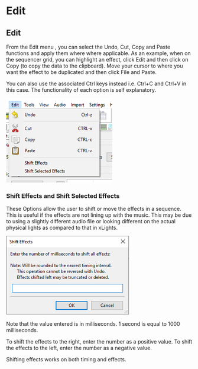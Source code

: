 # Edit

## Edit

From the Edit menu , you can select the Undo, Cut, Copy and Paste functions and apply them where where applicable. As an example, when on the sequencer grid, you can highlight an effect, click Edit and then click on Copy (to copy the data to the clipboard). Move your cursor to where you want the effect to be duplicated and then click File and Paste.

You can also use the associated Ctrl keys instead i.e. Ctrl+C and Ctrl+V in this case. The functionality of each option is self explanatory.

![](<../../.gitbook/assets/image (632).png>)

### Shift Effects and Shift Selected Effects

These Options allow the user to shift or move the effects in a sequence. This is useful if the effects are not lining up with the music. This may be due to using a slightly different audio file or looking different on the actual physical lights as compared to that in xLights.

![](<../../.gitbook/assets/image (613).png>)

Note that the value entered is in milliseconds. 1 second is equal to 1000 milliseconds.

To shift the effects to the right, enter the number as a positive value. To shift the effects to the left, enter the number as a negative value.

Shifting effects works on both timing and effects.
